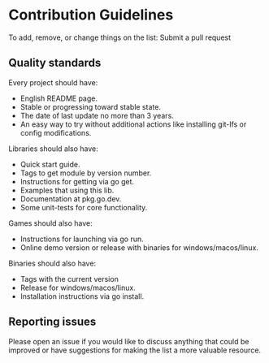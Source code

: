 # Contribution Guidelines

To add, remove, or change things on the list: Submit a pull request

## Quality standards

Every project should have:
- English README page.
- Stable or progressing toward stable state.
- The date of last update no more than 3 years.
- An easy way to try without additional actions like installing git-lfs or config modifications.

Libraries should also have:
- Quick start guide.
- Tags to get module by version number.
- Instructions for getting via go get.
- Examples that using this lib.
- Documentation at pkg.go.dev.
- Some unit-tests for core functionality.

Games should also have:
- Instructions for launching via go run.
- Online demo version or release with binaries for windows/macos/linux.

Binaries should also have:
- Tags with the current version 
- Release for windows/macos/linux.
- Installation instructions via go install.

## Reporting issues

Please open an issue if you would like to discuss anything that could be improved or have suggestions for making the list a more valuable resource.
